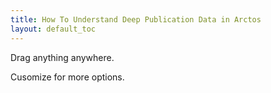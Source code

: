 ```yaml
---
title: How To Understand Deep Publication Data in Arctos
layout: default_toc
---
```


Drag anything anywhere.

Cusomize for more options.

